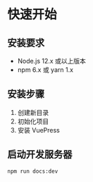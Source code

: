# 快速开始

## 安装要求
- Node.js 12.x 或以上版本
- npm 6.x 或 yarn 1.x

## 安装步骤
1. 创建新目录
2. 初始化项目
3. 安装 VuePress

## 启动开发服务器
```bash
npm run docs:dev
```